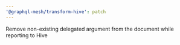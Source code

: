 ```yaml
---
'@graphql-mesh/transform-hive': patch
---
```


Remove non-existing delegated argument from the document while reporting to Hive
